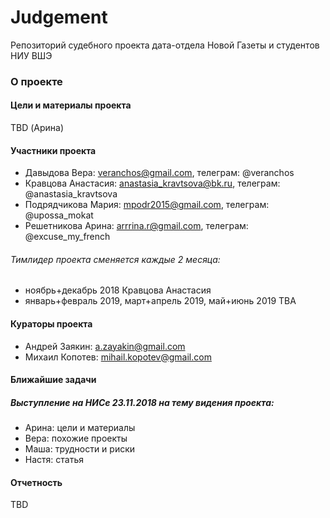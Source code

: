 # Judgement
Репозиторий судебного проекта дата-отдела Новой Газеты и студентов НИУ ВШЭ

### О проекте

#### Цели и материалы проекта

TBD (Арина)

#### Участники проекта

- Давыдова Вера:  veranchos@gmail.com, телеграм: @veranchos
- Кравцова Анастасия: anastasia_kravtsova@bk.ru, телеграм: @anastasia_kravtsova
- Подрядчикова Мария: mpodr2015@gmail.com, телеграм: @upossa_mokat
- Решетникова Арина:  arrrina.r@gmail.com, телеграм: @excuse_my_french

###### Тимлидер проекта сменяется каждые 2 месяца:

- ноябрь+декабрь 2018   Кравцова Анастасия
- январь+февраль 2019, март+апрель 2019, май+июнь 2019   TBA

#### Кураторы проекта

- Андрей Заякин:  a.zayakin@gmail.com
- Михаил Копотев: mihail.kopotev@gmail.com

#### Ближайшие задачи

##### Выступление на НИСе 23.11.2018 на тему видения проекта:

- Арина: цели и материалы
- Вера: похожие проекты
- Маша: трудности и риски
- Настя: статья

#### Отчетность

TBD
